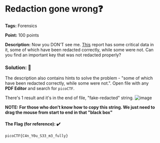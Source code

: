 # Redaction gone wrong❓

**Tags:** Forensics

**Point:** 100 points

**Description:** 
Now you DON’T see me.
[This](Financial_Report_for_ABC_Labs.pdf) report has some critical data in it, some of which have been redacted correctly, while some were not. Can you find an important key that was not redacted properly?

### Solution: 💯

The description also contains hints to solve the problem - "some of which have been redacted correctly, while some were not.". Open file with any **PDF Editor** and search for `picoCTF`.

There's 1 result and it's in the end of file,  "fake-redacted" string.
![image](https://user-images.githubusercontent.com/48288606/160042754-504352a7-f98c-460c-801e-f092e6e9b8cd.png)

**NOTE: For those who don't know how to copy this string. We just need to drag the mouse from start to end in that "black box"** 

#### The Flag (for reference): ✔️
```
picoCTF{C4n_Y0u_S33_m3_fully}
```
